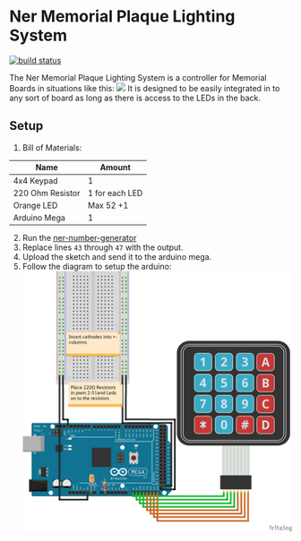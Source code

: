 # Ner Memorial Plaque Lighting System

[![build status](https://gitlab.com/chabad360/ner/badges/master/pipeline.svg)](https://gitlab.com/chabad360/ner/master/commits)

The Ner Memorial Plaque Lighting System is a controller for Memorial Boards in situations like this:
![](https://www.bcd-urbex.com/wp-content/uploads/2014/02/IMG_8063_4_5_6_7_tonemapped2.jpg)
It is designed to be easily integrated in to any sort of board as long as there is access to the LEDs in the back.

## Setup
 1. Bill of Materials:

| Name           | Amount       |
| -------------- | ------------ |
|4x4 Keypad      |1             |
|220 Ohm Resistor|1 for each LED|
|Orange LED      |Max 52 +1     |
|Arduino Mega    |1             |

2. Run the [ner-number-generator](https://gitlab.com/chabad360/ner-number-generator)
3. Replace lines `43` through `47` with the output.
4. Upload the sketch and send it to the arduino mega.
5. Follow the diagram to setup the arduino:
![](layout.jpg)